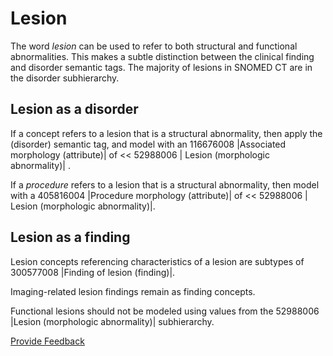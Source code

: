 # Lesion

The word _lesion_ can be used to refer to both structural and functional abnormalities. This makes a subtle distinction between the clinical finding and disorder semantic tags. The majority of lesions in SNOMED CT are in the disorder subhierarchy.

## Lesion as a disorder

If a concept refers to a lesion that is a structural abnormality, then apply the (disorder) semantic tag, and model with an 116676008 |Associated morphology (attribute)| of << 52988006 | Lesion (morphologic abnormality)| .

If a _procedure_ refers to a lesion that is a structural abnormality, then model with a 405816004 |Procedure morphology (attribute)| of << 52988006 | Lesion (morphologic abnormality)|.

## Lesion as a finding

Lesion concepts referencing characteristics of a lesion are subtypes of 300577008 |Finding of lesion (finding)|.

Imaging-related lesion findings remain as finding concepts.

Functional lesions should not be modeled using values from the 52988006 |Lesion (morphologic abnormality)| subhierarchy.

<a href="https://docs.google.com/forms/d/e/1FAIpQLScTmbZIf0UEQwYDkY27EEWBkaiYkHSbR0_9DmFrMLXoQLyL7Q/viewform?usp=pp_url&#x26;entry.1767247133=SCT+Editorial+Guide&#x26;entry.670899847=Lesion" class="button primary">Provide Feedback</a>
